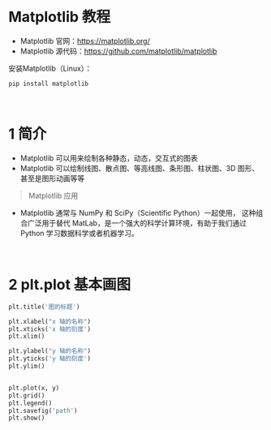 &emsp;
# Matplotlib 教程

- Matplotlib 官网：https://matplotlib.org/
- Matplotlib 源代码：https://github.com/matplotlib/matplotlib

安装Matplotlib（Linux）：
```
pip install matplotlib
```

&emsp;
# 1 简介
- Matplotlib 可以用来绘制各种静态，动态，交互式的图表
- Matplotlib 可以绘制线图、散点图、等高线图、条形图、柱状图、3D 图形、甚至是图形动画等等

>Matplotlib 应用
- Matplotlib 通常与 NumPy 和 SciPy（Scientific Python）一起使用， 这种组合广泛用于替代 MatLab，是一个强大的科学计算环境，有助于我们通过 Python 学习数据科学或者机器学习。


&emsp;
# 2 plt.plot 基本画图


```py
plt.title('图的标题')

plt.xlabel("x 轴的名称")
plt.xticks('x 轴的刻度')
plt.xlim()

plt.ylabel("y 轴的名称")
plt.yticks('y 轴的刻度')
plt.ylim()


plt.plot(x, y)
plt.grid()
plt.legend()
plt.savefig('path')
plt.show()
```

>